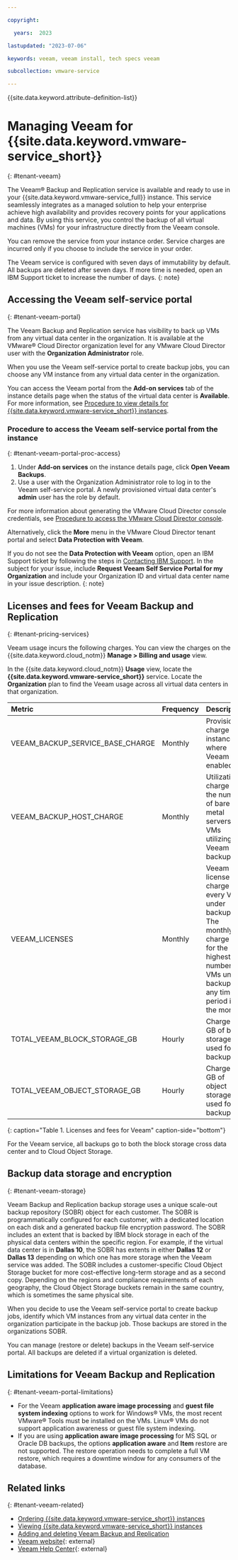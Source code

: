```yaml
---

copyright:

  years:  2023

lastupdated: "2023-07-06"

keywords: veeam, veeam install, tech specs veeam

subcollection: vmware-service

---
```


{{site.data.keyword.attribute-definition-list}}

# Managing Veeam for {{site.data.keyword.vmware-service_short}}
{: #tenant-veeam}

The Veeam® Backup and Replication service is available and ready to use in your {{site.data.keyword.vmware-service_full}} instance. This service seamlessly integrates as a managed solution to help your enterprise achieve high availability and provides recovery points for your applications and data. By using this service, you control the backup of all virtual machines (VMs) for your infrastructure directly from the Veeam console.

You can remove the service from your instance order. Service charges are incurred only if you choose to include the service in your order.

The Veeam service is configured with seven days of immutability by default. All backups are deleted after seven days. If more time is needed, open an IBM Support ticket to increase the number of days.
{: note}

## Accessing the Veeam self-service portal
{: #tenant-veeam-portal}

The Veeam Backup and Replication service has visibility to back up VMs from any virtual data center in the organization. It is available at the VMware® Cloud Director organization level for any VMware Cloud Director user with the **Organization Administrator** role.

When you use the Veeam self-service portal to create backup jobs, you can choose any VM instance from any virtual data center in the organization.

You can access the Veeam portal from the **Add-on services** tab of the instance details page when the status of the virtual data center is **Available**. For more information, see [Procedure to view details for {{site.data.keyword.vmware-service_short}} instances](/docs/vmware-service?topic=vmware-service-tenant-viewing#tenant-viewing-details).

### Procedure to access the Veeam self-service portal from the instance
{: #tenant-veeam-portal-proc-access}

1. Under **Add-on services** on the instance details page, click **Open Veeam Backups**.
2. Use a user with the Organization Administrator role to log in to the Veeam self-service portal. A newly provisioned virtual data center's **admin** user has the role by default.

For more information about generating the VMware Cloud Director console credentials, see [Procedure to access the VMware Cloud Director console](/docs/vmware-service?topic=vmware-service-accessing-vcd-console#accessing-vcd-console-procedure).

Alternatively, click the **More** menu in the VMware Cloud Director tenant portal and select **Data Protection with Veeam**.

If you do not see the **Data Protection with Veeam** option, open an IBM Support ticket by following the steps in [Contacting IBM Support](/docs/vmware-service?topic=vmware-service-support). In the subject for your issue, include **Request Veeam Self Service Portal for my Organization** and include your Organization ID and virtual data center name in your issue description.
{: note}

## Licenses and fees for Veeam Backup and Replication
{: #tenant-pricing-services}

Veeam usage incurs the following charges. You can view the charges on the {{site.data.keyword.cloud_notm}} **Manage > Billing and usage** view.

In the {{site.data.keyword.cloud_notm}} **Usage** view, locate the **{{site.data.keyword.vmware-service_short}}** service. Locate the **Organization** plan to find the Veeam usage across all virtual data centers in that organization.

| Metric                                   | Frequency   | Description |
|:-----------------------------------------|:------------|:------------|
| VEEAM_BACKUP_SERVICE_BASE_CHARGE | Monthly | Provisioning charge per instance where Veeam is enabled. |
| VEEAM_BACKUP_HOST_CHARGE | Monthly | Utilization charge on the number of bare metal servers with VMs utilizing Veeam backups. |
| VEEAM_LICENSES | Monthly | Veeam license charge for every VM under backup. The monthly charge is for the highest number of VMs under backup at any time period in the month. |
| TOTAL_VEEAM_BLOCK_STORAGE_GB | Hourly | Charge per GB of block storage used for all backups. |
| TOTAL_VEEAM_OBJECT_STORAGE_GB | Hourly | Charge per GB of object storage used for all backups. |
{: caption="Table 1. Licenses and fees for Veeam" caption-side="bottom"}

For the Veeam service, all backups go to both the block storage cross data center and to Cloud Object Storage.

## Backup data storage and encryption
{: #tenant-veeam-storage}

Veeam Backup and Replication backup storage uses a unique scale-out backup repository (SOBR) object for each customer. The SOBR is programmatically configured for each customer, with a dedicated location on each disk and a generated backup file encryption password. The SOBR includes an extent that is backed by IBM block storage in each of the physical data centers within the specific region. For example, if the virtual data center is in **Dallas 10**, the SOBR has extents in either **Dallas 12** or **Dallas 13** depending on which one has more storage when the Veeam service was added. The SOBR includes a customer-specific Cloud Object Storage bucket for more cost-effective long-term storage and as a second copy. Depending on the regions and compliance requirements of each geography, the Cloud Object Storage buckets remain in the same country, which is sometimes the same physical site.

When you decide to use the Veeam self-service portal to create backup jobs, identify which VM instances from any virtual data center in the organization participate in the backup job. Those backups are stored in the organizations SOBR.

You can manage (restore or delete) backups in the Veeam self-service portal. All backups are deleted if a virtual organization is deleted.

## Limitations for Veeam Backup and Replication
{: #tenant-veeam-portal-limitations}

* For the Veeam **application aware image processing** and **guest file system indexing** options to work for Windows® VMs, the most recent VMware® Tools must be installed on the VMs. Linux® VMs do not support application awareness or guest file system indexing.
* If you are using **application aware image processing** for MS SQL or Oracle DB backups, the options **application aware** and **Item** restore are not supported. The restore operation needs to complete a full VM restore, which requires a downtime window for any consumers of the database.

## Related links
{: #tenant-veeam-related}

* [Ordering {{site.data.keyword.vmware-service_short}} instances](/docs/vmware-service?topic=vmware-service-tenant-ordering)
* [Viewing {{site.data.keyword.vmware-service_short}} instances](/docs/vmware-service?topic=vmware-service-tenant-viewing)
* [Adding and deleting Veeam Backup and Replication](/docs/vmware-service?topic=vmware-service-veeam-adding-deleting)
* [Veeam website](https://www.veeam.com/){: external}
* [Veeam Help Center](https://www.veeam.com/documentation-guides-datasheets.html){: external}
